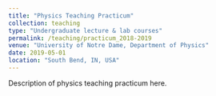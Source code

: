 ```yaml
---
title: "Physics Teaching Practicum"
collection: teaching
type: "Undergraduate lecture & lab courses"
permalink: /teaching/practicum_2018-2019
venue: "University of Notre Dame, Department of Physics"
date: 2019-05-01
location: "South Bend, IN, USA"
---
```


Description of physics teaching practicum here.
